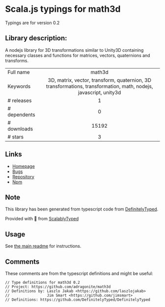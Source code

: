 
# Scala.js typings for math3d

Typings are for version 0.2

## Library description:
A nodejs library for 3D transformations similar to Unity3D containing necessary classes and functions for matrices, vectors, quaternions and transforms.

|                    |                 |
| ------------------ | :-------------: |
| Full name          | math3d |
| Keywords           | 3D, matrix, vector, transform, quaternion, 3D transformations, transformation, math, nodejs, javascript, unity3d |
| # releases         | 1 |
| # dependents       | 0 |
| # downloads        | 15192 |
| # stars            | 3 |

## Links
- [Homepage](https://github.com/adragonite/math3d#readme)
- [Bugs](https://github.com/adragonite/math3d/issues)
- [Repository](https://github.com/adragonite/math3d)
- [Npm](https://www.npmjs.com/package/math3d)
    


## Note
This library has been generated from typescript code from [DefinitelyTyped](https://definitelytyped.org).

Provided with :purple_heart: from [ScalablyTyped](https://github.com/oyvindberg/ScalablyTyped)

## Usage
See [the main readme](../../readme.md) for instructions.

## Comments

These comments are from the typescript definitions and might be useful:
```
// Type definitions for math3d 0.2
// Project: https://github.com/adragonite/math3d
// Definitions by: Laszlo Jakab <https://github.com/laszlojakab>
//                 Jim Smart <https://github.com/jimsmart>
// Definitions: https://github.com/DefinitelyTyped/DefinitelyTyped

```

